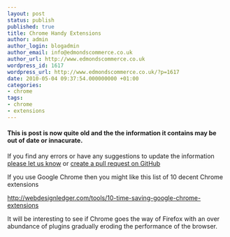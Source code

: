 ```yaml
---
layout: post
status: publish
published: true
title: Chrome Handy Extensions
author: admin
author_login: blogadmin
author_email: info@edmondscommerce.co.uk
author_url: http://www.edmondscommerce.co.uk
wordpress_id: 1617
wordpress_url: http://www.edmondscommerce.co.uk/?p=1617
date: 2010-05-04 09:37:54.000000000 +01:00
categories:
- chrome
tags:
- chrome
- extensions
---
```

<div class="oldpost"><h4>This is post is now quite old and the the information it contains may be out of date or innacurate.</h4>
<p>
If you find any errors or have any suggestions to update the information <a href="http://edmondscommerce.github.io/contact-us/index.html">please let us know</a>
or <a href="https://github.com/edmondscommerce/edmondscommerce.github.io">create a pull request on GitHub</a>
</p>
</div>
If you use Google Chrome then you might like this list of 10 decent Chrome extensions

<a href="http://webdesignledger.com/tools/10-time-saving-google-chrome-extensions">http://webdesignledger.com/tools/10-time-saving-google-chrome-extensions</a>

It will be interesting to see if Chrome goes the way of Firefox with an over abundance of plugins gradually eroding the performance of the browser.
